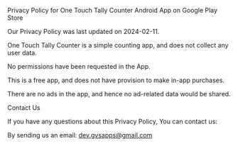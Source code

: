 Privacy Policy for One Touch Tally Counter Android App on Google Play Store

Our Privacy Policy was last updated on 2024-02-11.

One Touch Tally Counter is a simple counting app, and does not collect any user data.

No permissions have been requested in the App.

This is a free app, and does not have provision to make in-app purchases.

There are no ads in the app, and hence no ad-related data would be shared.

Contact Us

If you have any questions about this Privacy Policy, You can contact us:

By sending us an email: dev.gvsapps@gmail.com